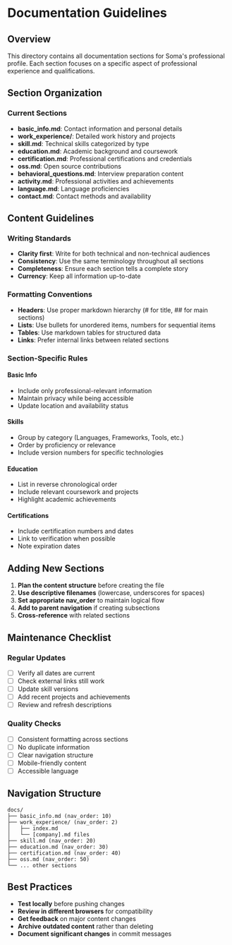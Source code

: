# Documentation Guidelines

## Overview
This directory contains all documentation sections for Soma's professional profile. Each section focuses on a specific aspect of professional experience and qualifications.

## Section Organization

### Current Sections
- **basic_info.md**: Contact information and personal details
- **work_experience/**: Detailed work history and projects
- **skill.md**: Technical skills categorized by type
- **education.md**: Academic background and coursework
- **certification.md**: Professional certifications and credentials
- **oss.md**: Open source contributions
- **behavioral_questions.md**: Interview preparation content
- **activity.md**: Professional activities and achievements
- **language.md**: Language proficiencies
- **contact.md**: Contact methods and availability

## Content Guidelines

### Writing Standards
- **Clarity first**: Write for both technical and non-technical audiences
- **Consistency**: Use the same terminology throughout all sections
- **Completeness**: Ensure each section tells a complete story
- **Currency**: Keep all information up-to-date

### Formatting Conventions
- **Headers**: Use proper markdown hierarchy (# for title, ## for main sections)
- **Lists**: Use bullets for unordered items, numbers for sequential items
- **Tables**: Use markdown tables for structured data
- **Links**: Prefer internal links between related sections

### Section-Specific Rules

#### Basic Info
- Include only professional-relevant information
- Maintain privacy while being accessible
- Update location and availability status

#### Skills
- Group by category (Languages, Frameworks, Tools, etc.)
- Order by proficiency or relevance
- Include version numbers for specific technologies

#### Education
- List in reverse chronological order
- Include relevant coursework and projects
- Highlight academic achievements

#### Certifications
- Include certification numbers and dates
- Link to verification when possible
- Note expiration dates

## Adding New Sections

1. **Plan the content structure** before creating the file
2. **Use descriptive filenames** (lowercase, underscores for spaces)
3. **Set appropriate nav_order** to maintain logical flow
4. **Add to parent navigation** if creating subsections
5. **Cross-reference** with related sections

## Maintenance Checklist

### Regular Updates
- [ ] Verify all dates are current
- [ ] Check external links still work
- [ ] Update skill versions
- [ ] Add recent projects and achievements
- [ ] Review and refresh descriptions

### Quality Checks
- [ ] Consistent formatting across sections
- [ ] No duplicate information
- [ ] Clear navigation structure
- [ ] Mobile-friendly content
- [ ] Accessible language

## Navigation Structure
```
docs/
├── basic_info.md (nav_order: 10)
├── work_experience/ (nav_order: 2)
│   ├── index.md
│   └── [company].md files
├── skill.md (nav_order: 20)
├── education.md (nav_order: 30)
├── certification.md (nav_order: 40)
├── oss.md (nav_order: 50)
└── ... other sections
```

## Best Practices
- **Test locally** before pushing changes
- **Review in different browsers** for compatibility
- **Get feedback** on major content changes
- **Archive outdated content** rather than deleting
- **Document significant changes** in commit messages